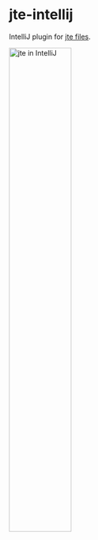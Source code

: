 # jte-intellij

IntelliJ plugin for <a href="https://github.com/casid/jte">jte files</a>.

<img alt="jte in IntelliJ" src="/casid/jte/raw/master/jte-intellij.gif" style="max-width:100%;" width="50%">
